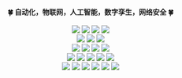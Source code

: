 
<div align ="center">
  
  #### 🍀 自动化，物联网，人工智能，数字孪生，网络安全 🍀
<!-- <div align ="left"> -->
<img src="https://img.shields.io/badge/-C++-f05b72?style=flat-square&logo=CPP&logoColor=white"/>
<img src="https://img.shields.io/badge/-Python-694d9f?style=flat-square&logo=CPP&logoColor=white"/>
<img src="https://img.shields.io/badge/-Client-f05b72?style=flat-square&logo=CPP&logoColor=white"/>
<img src="https://img.shields.io/badge/-Microservices-f05b72?style=flat-square&logo=CPP&logoColor=white"/>

<br>
<img src="https://img.shields.io/badge/-Uniapp-00599C?style=flat-Uniapp&logo=Uniapp%2B%2B&logoColor=white"/>
<img src="https://img.shields.io/badge/-Vue-42B883?style=flat-Vue&logo=Vue-dot-js&logoColor=white"/>
<img src="https://img.shields.io/badge/-Qt-1572B6?style=flat-square&logo=&logoColor=white"/>


<br>
<img src="https://img.shields.io/badge/-Flask-EE4C2C?style=flat-square&logo=&logoColor=white"/>
<img src="https://img.shields.io/badge/-FastAPI-009485?style=flat-square&logo=&logoColor=white"/>
<img src="https://img.shields.io/badge/-Docker-4297FF?style=flat-square&logo=&logoColor=white"/>
<img src="https://img.shields.io/badge/-Linux-5A77C4?style=flat-square&logo=&logoColor=white"/>

<br>
<img src="https://img.shields.io/badge/-CV-EE4C2C?style=flat-square&logo=&logoColor=white"/>
<img src="https://img.shields.io/badge/-NLP-EE4C2C?style=flat-square&logo=&logoColor=white"/>
<img src="https://img.shields.io/badge/-DeepStream-EE4C2C?style=flat-square&logo=&logoColor=white"/>
<img src="https://img.shields.io/badge/-Triton-EE4C2C?style=flat-square&logo=&logoColor=white"/>
<img src="https://img.shields.io/badge/-ONNX-EE4C2C?style=flat-square&logo=&logoColor=white"/>
  
<br>
<img src="https://img.shields.io/badge/-Arduino-f05b72?style=flat-square&logo=Altium&logoColor=white"/>
  <img src="https://img.shields.io/badge/-EdgeX-F7DF1E?style=flat-square&logo=C4D&logoColor=black"/>
<img src="https://img.shields.io/badge/-ROS-5A77C4?style=flat-square&logo=&logoColor=white"/>
<img src="https://img.shields.io/badge/-Blender-F7DF1E?style=flat-square&logo=C4D&logoColor=black"/>
<img src="https://img.shields.io/badge/-UE4-F7DF1E?style=flat-square&logo=C4D&logoColor=black"/>
<img src="https://img.shields.io/badge/-立创EDA-F7DF1E?style=flat-square&logo=C4D&logoColor=black"/>
  
<br>
<br>
<br>
<div>


